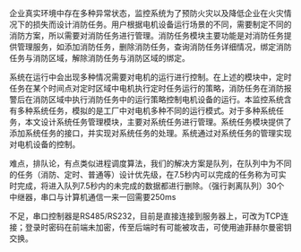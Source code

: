 

企业真实环境中存在多种异常状态，监控系统为了预防火灾以及降低企业在火灾情况下的损失而设计消防任务。用户根据电机设备运行场景的不同，需要制定不同的消防方案，所以需要对消防任务进行管理。消防任务模块主要功能是对消防任务提供管理服务，如添加消防任务，删除消防任务，查询消防任务详细情况，绑定消防任务与消防区域，解除消防任务与消防区域的绑定。

系统在运行中会出现多种情况需要对电机的运行进行控制。在上述的模块中，定时任务在某个时间点对定时区域中电机执行定时任务运行的策略，消防任务在消防报警后在消防区域中执行消防任务中的运行策略控制电机设备的运行。本监控系统含有多种系统任务，模拟的是工厂中对电机多种不同的运行模式。对于多种系统任务，本文设计系统任务管理模块，主要对系统任务进行管理。系统任务模块提供了添加系统任务的接口，并实现对系统任务的处理。系统通过对系统任务的管理实现对电机设备的控制。

难点，排队论，有点类似进程调度算法，我们的解决方案是队列，在队列中为不同的任务（消防、定时、普通等）设计优先级，在7.5秒内可以完成的任务称为可实时完成，将进入队列7.5秒内的未完成的数据都进行删除。（强行剥离队列）30个中继器，串口与计算机通信一来一回需要250ms

不足，串口控制器是RS485/RS232，目前是直接连接到服务器上，可改为TCP连接；登录时密码在前端未加密，传至后端时有可能被攻击，可使用迪菲赫尔曼密钥交换。





